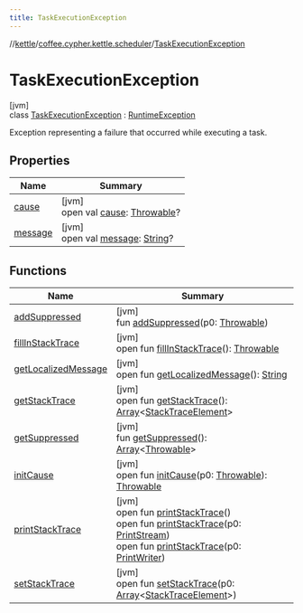 ```yaml
---
title: TaskExecutionException
---
```

//[kettle](../../../index.html)/[coffee.cypher.kettle.scheduler](../index.html)/[TaskExecutionException](index.html)



# TaskExecutionException



[jvm]\
class [TaskExecutionException](index.html) : [RuntimeException](https://docs.oracle.com/en/java/javase/17/docs/api/java.base/java/lang/RuntimeException.html)

Exception representing a failure that occurred while executing a task.



## Properties


| Name | Summary |
|---|---|
| [cause](index.html#-654012527%2FProperties%2F863300109) | [jvm]<br>open val [cause](index.html#-654012527%2FProperties%2F863300109): [Throwable](https://kotlinlang.org/api/latest/jvm/stdlib/kotlin/-throwable/index.html)? |
| [message](index.html#1824300659%2FProperties%2F863300109) | [jvm]<br>open val [message](index.html#1824300659%2FProperties%2F863300109): [String](https://kotlinlang.org/api/latest/jvm/stdlib/kotlin/-string/index.html)? |


## Functions


| Name | Summary |
|---|---|
| [addSuppressed](index.html#282858770%2FFunctions%2F863300109) | [jvm]<br>fun [addSuppressed](index.html#282858770%2FFunctions%2F863300109)(p0: [Throwable](https://kotlinlang.org/api/latest/jvm/stdlib/kotlin/-throwable/index.html)) |
| [fillInStackTrace](index.html#-1102069925%2FFunctions%2F863300109) | [jvm]<br>open fun [fillInStackTrace](index.html#-1102069925%2FFunctions%2F863300109)(): [Throwable](https://kotlinlang.org/api/latest/jvm/stdlib/kotlin/-throwable/index.html) |
| [getLocalizedMessage](index.html#1043865560%2FFunctions%2F863300109) | [jvm]<br>open fun [getLocalizedMessage](index.html#1043865560%2FFunctions%2F863300109)(): [String](https://kotlinlang.org/api/latest/jvm/stdlib/kotlin/-string/index.html) |
| [getStackTrace](index.html#2050903719%2FFunctions%2F863300109) | [jvm]<br>open fun [getStackTrace](index.html#2050903719%2FFunctions%2F863300109)(): [Array](https://kotlinlang.org/api/latest/jvm/stdlib/kotlin/-array/index.html)&lt;[StackTraceElement](https://docs.oracle.com/en/java/javase/17/docs/api/java.base/java/lang/StackTraceElement.html)&gt; |
| [getSuppressed](index.html#672492560%2FFunctions%2F863300109) | [jvm]<br>fun [getSuppressed](index.html#672492560%2FFunctions%2F863300109)(): [Array](https://kotlinlang.org/api/latest/jvm/stdlib/kotlin/-array/index.html)&lt;[Throwable](https://kotlinlang.org/api/latest/jvm/stdlib/kotlin/-throwable/index.html)&gt; |
| [initCause](index.html#-418225042%2FFunctions%2F863300109) | [jvm]<br>open fun [initCause](index.html#-418225042%2FFunctions%2F863300109)(p0: [Throwable](https://kotlinlang.org/api/latest/jvm/stdlib/kotlin/-throwable/index.html)): [Throwable](https://kotlinlang.org/api/latest/jvm/stdlib/kotlin/-throwable/index.html) |
| [printStackTrace](index.html#-1769529168%2FFunctions%2F863300109) | [jvm]<br>open fun [printStackTrace](index.html#-1769529168%2FFunctions%2F863300109)()<br>open fun [printStackTrace](index.html#1841853697%2FFunctions%2F863300109)(p0: [PrintStream](https://docs.oracle.com/en/java/javase/17/docs/api/java.base/java/io/PrintStream.html))<br>open fun [printStackTrace](index.html#1175535278%2FFunctions%2F863300109)(p0: [PrintWriter](https://docs.oracle.com/en/java/javase/17/docs/api/java.base/java/io/PrintWriter.html)) |
| [setStackTrace](index.html#2135801318%2FFunctions%2F863300109) | [jvm]<br>open fun [setStackTrace](index.html#2135801318%2FFunctions%2F863300109)(p0: [Array](https://kotlinlang.org/api/latest/jvm/stdlib/kotlin/-array/index.html)&lt;[StackTraceElement](https://docs.oracle.com/en/java/javase/17/docs/api/java.base/java/lang/StackTraceElement.html)&gt;) |

